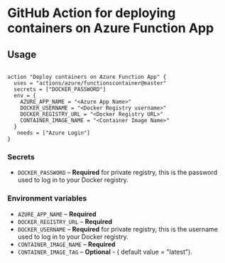 # GitHub Action for deploying containers on Azure Function App


## Usage

```

action "Deploy containers on Azure Function App" {
  uses = "actions/azure/functionscontainer@master"
  secrets = ["DOCKER_PASSWORD"]
  env = {
    AZURE_APP_NAME = "<Azure App Name>"
    DOCKER_USERNAME = "<Docker Registry username>"
    DOCKER_REGISTRY_URL = "<Docker Registry URL>"
    CONTAINER_IMAGE_NAME = "<Container Image Name>" 
  }
   needs = ["Azure Login"]
}

```


### Secrets

- `DOCKER_PASSWORD` – **Required** for private registry, this is the password used to log in to your Docker registry. 




### Environment variables

- `AZURE_APP_NAME` – **Required** 
- `DOCKER_REGISTRY_URL` – **Required** 
- `DOCKER_USERNAME` – **Required** for private registry, this is the username used to log in to your Docker registry.
- `CONTAINER_IMAGE_NAME` – **Required** 
- `CONTAINER_IMAGE_TAG` – **Optional** - ( default value =  "latest").  

